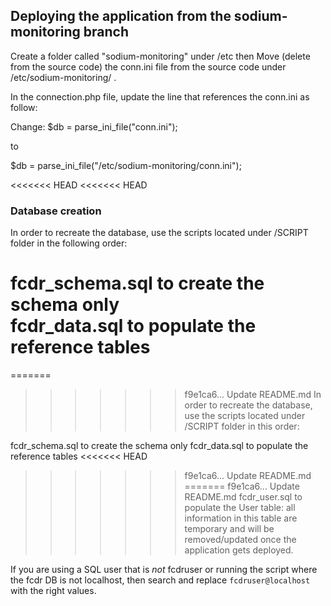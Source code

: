 <h2>Deploying the application from the sodium-monitoring branch</h2>

Create a folder called "sodium-monitoring" under /etc then
Move (delete from the source code) the conn.ini file from the source code under /etc/sodium-monitoring/ .

In the connection.php file, update the line that references the conn.ini as follow:

Change: $db = parse_ini_file("conn.ini");

to

$db = parse_ini_file("/etc/sodium-monitoring/conn.ini");

<<<<<<< HEAD
<<<<<<< HEAD
<h3>Database creation</h3>
In order to recreate the database, use the scripts located under /SCRIPT folder in the following order:

fcdr_schema.sql to create the schema only <br>
fcdr_data.sql to populate the reference tables <br>
=======
=======
>>>>>>> f9e1ca6... Update README.md
In order to recreate the database, use the scripts located under /SCRIPT folder in this order:


fcdr_schema.sql to create the schema only
fcdr_data.sql to populate the reference tables 
<<<<<<< HEAD
>>>>>>> f9e1ca6... Update README.md
=======
>>>>>>> f9e1ca6... Update README.md
fcdr_user.sql to populate the User table: all information in this table are temporary and will be removed/updated once the application gets deployed. 

If you are using a SQL user that is *not* fcdruser or running the script where the fcdr DB is not localhost, then search and replace `fcdruser@localhost` with the right values. 

